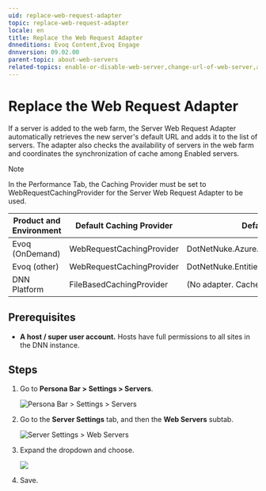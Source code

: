 ```yaml
---
uid: replace-web-request-adapter
topic: replace-web-request-adapter
locale: en
title: Replace the Web Request Adapter
dnneditions: Evoq Content,Evoq Engage
dnnversion: 09.02.00
parent-topic: about-web-servers
related-topics: enable-or-disable-web-server,change-url-of-web-server,assign-web-server-to-server-group,delete-web-server
---
```


# Replace the Web Request Adapter

If a server is added to the web farm, the Server Web Request Adapter automatically retrieves the new server's default URL and adds it to the list of servers. The adapter also checks the availability of servers in the web farm and coordinates the synchronization of cache among Enabled servers.

> [!Note]
> In the Performance Tab, the Caching Provider must be set to WebRequestCachingProvider for the Server Web Request Adapter to be used.

|**Product and Environment**|**Default Caching Provider**|**Default Server Web Request Adapter**|
|---|---|---|
|Evoq (OnDemand)|WebRequestCachingProvider|DotNetNuke.Azure.WebRequestAdapter.ServerWebRequestAdapter|
|Evoq (other)|WebRequestCachingProvider|DotNetNuke.Entities.Host.ServerWebRequestAdapter|
|DNN Platform|FileBasedCachingProvider|(No adapter. Cache is not synchronized automatically.)|

## Prerequisites

*   **A host / super user account.** Hosts have full permissions to all sites in the DNN instance.

## Steps

1.  Go to **Persona Bar \> Settings \> Servers**.
    
    ![Persona Bar > Settings > Servers](/images/scr-pbar-host-Settings-E91.png)
    
2.  Go to the **Server Settings** tab, and then the **Web Servers** subtab.
    
    ![Server Settings > Web Servers](/images/scr-pbtabs-host-Settings-Servers-ServerSettings-WebServers-E90.png)
    
3.  Expand the dropdown and choose.
    
      
    
    ![](/images/scr-Servers-ServerSettings-WebServers-ServerWebRequestAdapter-E90.png)
    
      
    
4.  Save.
